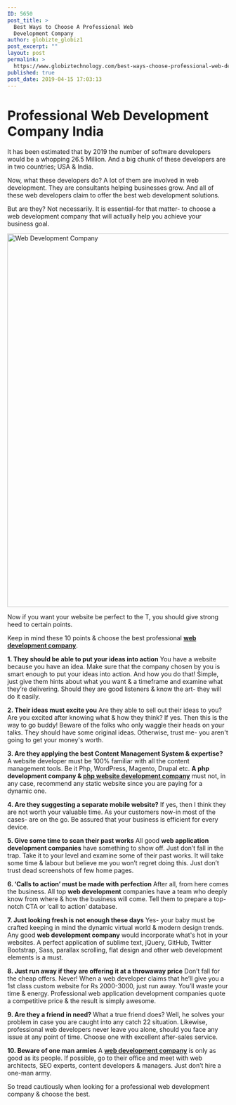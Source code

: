 ```yaml
---
ID: 5650
post_title: >
  Best Ways to Choose A Professional Web
  Development Company
author: globizte_globiz1
post_excerpt: ""
layout: post
permalink: >
  https://www.globiztechnology.com/best-ways-choose-professional-web-development-company/
published: true
post_date: 2019-04-15 17:03:13
---
```

<h1 style="font-size: 30px;">Professional Web Development Company India</h1>
It has been estimated that by 2019 the number of software developers would be a whopping 26.5 Million. And a big chunk of these developers are in two countries; USA &amp; India.

Now, what these developers do? A lot of them are involved in web development. They are consultants helping businesses grow. And all of these web developers claim to offer the best web development solutions.

But are they? Not necessarily. It is essential-for that matter- to choose a web development company that will actually help you achieve your business goal.

<img class="aligncenter wp-image-5656 size-full" src="https://www.globiztechnology.com/wp-content/uploads/2019/04/blog_post_image_concept_2_15-04-2019-1.jpg" alt="Web Development Company" width="808" height="850" />

Now if you want your website be perfect to the T, you should give strong heed to certain points.

Keep in mind these 10 points &amp; choose the best professional <a href="https://www.globiztechnology.com/web-development-company/"><strong>web development company</strong></a>.

<strong>1. They should be able to put your ideas into action</strong>
You have a website because you have an idea. Make sure that the company chosen by you is smart enough to put your ideas into action. And how you do that! Simple, just give them hints about what you want &amp; a timeframe and examine what they’re delivering. Should they are good listeners &amp; know the art- they will do it easily.

<strong>2. Their ideas must excite you</strong>
Are they able to sell out their ideas to you? Are you excited after knowing what &amp; how they think? If yes. Then this is the way to go buddy! Beware of the folks who only waggle their heads on your talks. They should have some original ideas. Otherwise, trust me- you aren't going to get your money's worth.

<strong>3. Are they applying the best Content Management System &amp; expertise?</strong>
A website developer must be 100% familiar with all the content management tools. Be it Php, WordPress, Magento, Drupal etc. <strong>A php development company &amp; <a href="https://www.globiztechnology.com/ppc-company/">php website development company</a></strong> must not, in any case, recommend any static website since you are paying for a dynamic one.

<strong>4. Are they suggesting a separate mobile website?</strong>
If yes, then I think they are not worth your valuable time. As your customers now-in most of the cases- are on the go. Be assured that your business is efficient for every device.

<strong>5. Give some time to scan their past works</strong>
All good <strong>web application development companies</strong> have something to show off. Just don’t fall in the trap. Take it to your level and examine some of their past works. It will take some time &amp; labour but believe me you won’t regret doing this. Just don’t trust dead screenshots of few home pages.

<strong>6. ‘Calls to action’ must be made with perfection</strong>
After all, from here comes the business. All top <strong>web development</strong> companies have a team who deeply know from where &amp; how the business will come. Tell them to prepare a top-notch CTA or ‘call to action’ database.

<strong>7. Just looking fresh is not enough these days</strong>
Yes- your baby must be crafted keeping in mind the dynamic virtual world &amp; modern design trends. Any good <strong>web development company</strong> would incorporate what's hot in your websites. A perfect application of sublime text, jQuery, GitHub, Twitter Bootstrap, Sass, parallax scrolling, flat design and other web development elements is a must.

<strong>8. Just run away if they are offering it at a throwaway price</strong>
Don’t fall for the cheap offers. Never! When a web developer claims that he’ll give you a 1st class custom website for Rs 2000-3000, just run away. You’ll waste your time &amp; energy. Professional web application development companies quote a competitive price &amp; the result is simply awesome.

<strong>9. Are they a friend in need?</strong>
What a true friend does? Well, he solves your problem in case you are caught into any catch 22 situation. Likewise, professional web developers never leave you alone, should you face any issue at any point of time. Choose one with excellent after-sales service.

<strong>10. Beware of one man armies</strong>
A <a href="https://www.globiztechnology.com/"><strong>web development company</strong></a> is only as good as its people. If possible, go to their office and meet with web architects, SEO experts, content developers &amp; managers. Just don’t hire a one-man army.

So tread cautiously when looking for a professional web development company &amp; choose the best.